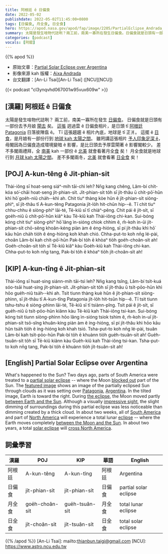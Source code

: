 ```yaml
---
title: 阿根廷 ê 日偏食
date: 2022-05-02
publishdate: 2022-05-02T11:45:00+0800
tags: [日偏食, 月全食, 日全食]
hero: https://apod.nasa.gov/apod/fap/image/2205/PartialEclipse_Andrada_960.jpg
summary: 太陽是發生啥物代誌咧？兩工前，南美一寡所在發生日偏食。日偏食就是日頭有一部份去予月娘閘去矣。
categories: [podcast]
vocals: [阿錕]
---
```


{{% apod %}}

- 原始文章：[Partial Solar Eclipse over Argentina](https://apod.nasa.gov/apod/ap220502.html)
- 影像來源 kah 版權：[Aixa Andrada](https://www.flickr.com/photos/aixandrada/)
- 台文翻譯：[An-Li Tsai][An-Li Tsai] ([NCU][NCU])

{{< podcast "cl3ynqvhd067001w95vux609w" >}}

## [漢羅] 阿根廷 ê 日偏食
太陽是發生啥物代誌咧？
兩工前，南美一寡所在發生 [日偏食][partial solar eclipse]。
日偏食就是日頭有一部份去予月娘 [閘去][blocked out] 矣。
[這張][featured image] 迵過雲 ê 日偏食相片，是日頭 tī [阿根廷][Argentina] [Pata][Pata][g][g][onia][onia] 日落彼陣翕 ê。
Tī 這張趨趨 ê 相片內底，地球是 tī 正爿。
這擺 ê [日食][the eclipse]，是月娘有一部份行到 [地球 kah 太陽之間][between Earth and the Sun]。
雖罔講這張相片 [予人印象足深 ê][impressive sight]，毋閣因為日偏食造成環境變暗 ê 影響，是比日頭去予厚雲閘著 ê 影響閣較少。
差不多閣兩禮拜，全 [南美][South America] kah 一部份 ê [北美][North America] 就會看著月全[食][eclipse] 矣！
月全食就是地球行到 [月球 kah 太陽之間][between the Moon and the Sun]。
差不多閣兩冬，[北美][cross North America] 就會看著 [日全食][solar eclipse] 矣！

## [POJ] A-kun-têng ê Ji̍t-phian-si̍t
Thài-iông sī hoat-seng siáⁿ-mih tāi-chì leh?
Nn̄g kang chêng, Lâm-bí chi̍t-kóa só͘-chāi hoat-seng ji̍t-phian-si̍t.
Ji̍t-phian-si̍t to̍h sī ji̍t-thâu ū chi̍t-pō͘-hūn khì hō͘ goe̍h-niû cha̍h--khì ah.
Chit tiuⁿ thàng kòe hûn ê ji̍t-phian-si̍t siòng-phìⁿ, sī ji̍t-thâu tī A-kun-têng Patagonia ji̍t-lo̍h hit-chūn hip--ê.
Tī chit tiuⁿ chhu-chhu ê siòng-phìⁿ lāi-té, Tē-kiû sī tī chiàⁿ-pêng.
Chit pái ê ji̍t-si̍t, sī goe̍h-niû ū chi̍t-pō͘-hūn kiâⁿ kàu Tē-kiû kah Thài-iông chi-kan.
Sui-bóng kóng chit tiuⁿ siòng-phìⁿ hō͘ lâng ìn-sióng chiok chhim ê, m̄-koh in-ūi ji̍t-phian-si̍t chō-sêng khoân-kéng piàn àm ê éng-hióng, sī pí ji̍t-thâu khì hō͘ kāu hûn cha̍h tio̍h ê éng-hióng koh khah chió.
Chha-put-to koh nn̄g lé-pài, choân Lâm-bí kah chi̍t-pō͘-hūn Pak-bí to̍h ē khòaⁿ tio̍h goe̍h-choân-si̍t ah!
Goe̍h-choân-si̍t to̍h sī Tē-kiû kiâⁿ kàu Goe̍h-kiû kah Thài-iông chi-kan.
Chha-put-to koh nn̄g tang, Pak-bí to̍h ē khòaⁿ tio̍h ji̍t-choân-si̍t ah!

## [KIP] A-kun-tîng ê Ji̍t-phian-si̍t
Thài-iông sī huat-sing siánn-mih tāi-tsì leh?
Nn̄g kang tsîng, Lâm-bí tsi̍t-kuá sóo-tsāi huat-sing ji̍t-phian-si̍t.
Ji̍t-phian-si̍t to̍h sī ji̍t-thâu ū tsi̍t-pōo-hūn khì hōo gue̍h-niû tsa̍h--khì ah.
Tsit tiunn thàng kuè hûn ê ji̍t-phian-si̍t siòng-phìnn, sī ji̍t-thâu tī A-kun-tîng Patagonia ji̍t-lo̍h hit-tsūn hip--ê.
Tī tsit tiunn tshu-tshu ê siòng-phìnn lāi-té, Tē-kiû sī tī tsiànn-pîng.
Tsit pái ê ji̍t-si̍t, sī gue̍h-niû ū tsi̍t-pōo-hūn kiânn kàu Tē-kiû kah Thài-iông tsi-kan.
Sui-bóng kóng tsit tiunn siòng-phìnn hōo lâng ìn-sióng tsiok tshim ê, m̄-koh in-uī ji̍t-phian-si̍t tsō-sîng khuân-kíng piàn àm ê íng-hióng, sī pí ji̍t-thâu khì hōo kāu hûn tsa̍h tio̍h ê íng-hióng koh khah tsió.
Tsha-put-to koh nn̄g lé-pài, tsuân Lâm-bí kah tsi̍t-pōo-hūn Pak-bí to̍h ē khuànn tio̍h gue̍h-tsuân-si̍t ah!
Gue̍h-tsuân-si̍t to̍h sī Tē-kiû kiânn kàu Gue̍h-kiû kah Thài-iông tsi-kan.
Tsha-put-to koh nn̄g tang, Pak-bí to̍h ē khuànn tio̍h ji̍t-tsuân-si̍t ah!

## [English] Partial Solar Eclipse over Argentina

What's happened to the Sun?
Two days ago, parts of South America were treated to a [partial solar eclipse][partial solar eclipse] -- where the Moon [blocked out][blocked out] part of the Sun.
The [featured image][featured image] shows an image of the partially eclipsed Sun through clouds as it was setting over [Pata][Pata][g][g][onia][onia], [Argentina][Argentina].
In the tilted image, Earth is toward the right.
During [the eclipse][the eclipse], the Moon moved partly [between Earth and the Sun][between Earth and the Sun].
Although a visually [impressive sight][impressive sight], the slight dimming of surroundings during this partial eclipse was less noticeable than dimming created by a thick cloud.
In about two weeks, all of [South America][South America] and part of [North America][North America] will experience a total lunar [eclipse][eclipse] -- where the Earth moves completely [between the Moon and the Sun][between the Moon and the Sun].
In about two years, a total [solar eclipse][solar eclipse] will [cross North America][cross North America].

## 詞彙學習

|漢羅|POJ|KIP|華語|English|
|-|-|-|-|-|
|阿根廷|A-kun-têng|A-kun-tîng|阿根廷|Argentina|
|日偏食|ji̍t-phian-si̍t|ji̍t-phian-si̍t|日偏食|partial solar eclipse|
|月全食|goe̍h-choân-si̍t|gue̍h-tsuân-si̍t|月全食|total lunar eclipse|
|日全食|ji̍t-choân-si̍t|ji̍t-tsuân-si̍t|日全食|total solar eclipse|

{{% /apod %}}
[An-Li Tsai]: mailto:thianbun.taigi@gmail.com
[NCU]: https://www.astro.ncu.edu.tw

[copyright]: https://apod.nasa.gov/apod/fap/lib/about_apod.html#srapply

[partial solar eclipse]:https://solarsystem.nasa.gov/news/2220/partial-solar-eclipse-on-april-30-2022/
[blocked out]:https://apod.nasa.gov/apod/ap191227.html
[featured image]:https://www.flickr.com/photos/aixandrada/52041149741/
[Pata]:https://en.wikipedia.org/wiki/Patagonia
[g]:https://youtu.be/ChOhcHD8fBA
[onia]:https://en.wikipedia.org/wiki/Patagonia
[Argentina]:https://en.wikipedia.org/wiki/Argentina
[the eclipse]:https://solarsystem.nasa.gov/system/video_items/699_eclipse2017sunearth_1080p30.mp4
[between Earth and the Sun]:https://solarsystem.nasa.gov/internal_resources/5405/
[impressive sight]:https://image.shutterstock.com/image-photo/impressed-cat-leaning-on-paws-260nw-1438210820.jpg
[South America]:https://en.wikipedia.org/wiki/South_America
[North America]:https://en.wikipedia.org/wiki/North_America
[eclipse]:https://solarsystem.nasa.gov/eclipses/about-eclipses/types/
[between the Moon and the Sun]:https://solarsystem.nasa.gov/internal_resources/5409/
[solar eclipse]:https://www.timeanddate.com/eclipse/list.html
[cross North America]:https://www.timeanddate.com/eclipse/solar/2024-april-8
